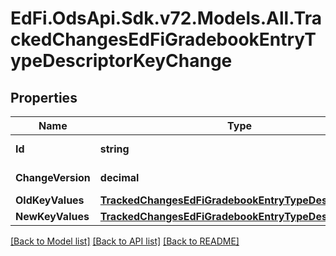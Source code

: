 # EdFi.OdsApi.Sdk.v72.Models.All.TrackedChangesEdFiGradebookEntryTypeDescriptorKeyChange

## Properties

Name | Type | Description | Notes
------------ | ------------- | ------------- | -------------
**Id** | **string** | Resource identifier | [optional] 
**ChangeVersion** | **decimal** | Change version | [optional] 
**OldKeyValues** | [**TrackedChangesEdFiGradebookEntryTypeDescriptorKey**](TrackedChangesEdFiGradebookEntryTypeDescriptorKey.md) |  | [optional] 
**NewKeyValues** | [**TrackedChangesEdFiGradebookEntryTypeDescriptorKey**](TrackedChangesEdFiGradebookEntryTypeDescriptorKey.md) |  | [optional] 

[[Back to Model list]](../README.md#documentation-for-models) [[Back to API list]](../README.md#documentation-for-api-endpoints) [[Back to README]](../README.md)

